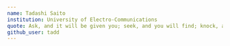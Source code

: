 ```yaml
---
name: Tadashi Saito
institution: University of Electro-Communications
quote: Ask, and it will be given you; seek, and you will find; knock, and it will be opened to you.
github_user: tadd
---
```

